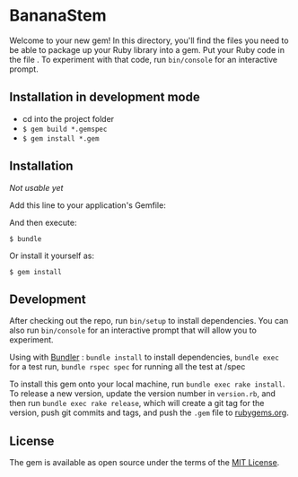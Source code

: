 # BananaStem 

Welcome to your new gem! In this directory, you'll find the files you need to be able to package up your Ruby library into a gem. Put your Ruby code in the file . To experiment with that code, run `bin/console` for an interactive prompt.


## Installation in development mode

 - cd into the project folder
 - `$ gem build *.gemspec`
 - `$ gem install *.gem`

## Installation
*Not usable yet*

Add this line to your application's Gemfile:

And then execute:

    $ bundle

Or install it yourself as:

    $ gem install 


## Development

After checking out the repo, run `bin/setup` to install dependencies. You can also run `bin/console` for an interactive prompt that will allow you to experiment.

Using with [Bundler](https://bundler.io) : `bundle install` to install dependencies, `bundle exec ` for a test run, `bundle rspec spec` for running all the test at /spec 

To install this gem onto your local machine, run `bundle exec rake install`. To release a new version, update the version number in `version.rb`, and then run `bundle exec rake release`, which will create a git tag for the version, push git commits and tags, and push the `.gem` file to [rubygems.org](https://rubygems.org).


## License

The gem is available as open source under the terms of the [MIT License](http://opensource.org/licenses/MIT).

